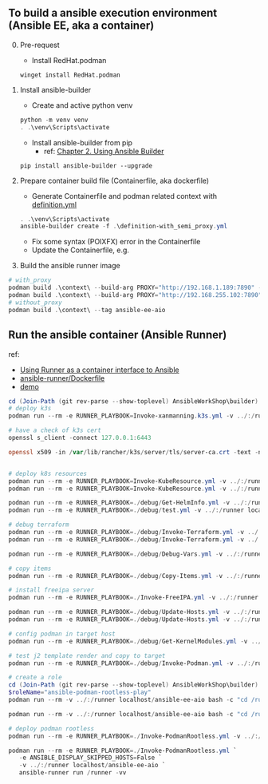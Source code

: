 ## To build a ansible execution environment (Ansible EE, aka a container)
0. Pre-request
   - Install RedHat.podman
    ```
    winget install RedHat.podman
    ```

1. Install ansible-builder
   - Create and active python venv
    ```powershell
    python -m venv venv
    . .\venv\Scripts\activate
    ```
   - Install ansible-builder from pip
     - ref: [Chapter 2. Using Ansible Builder](https://access.redhat.com/documentation/en-us/red_hat_ansible_automation_platform/2.0-ea/html-single/ansible_builder_guide/index)

    ```
    pip install ansible-builder --upgrade
    ```

2. Prepare container build file (Containerfile, aka dockerfile)
   - Generate Containerfile and podman related context with [definition.yml](definition.yml)
   ```powershell
   . .\venv\Scripts\activate
   ansible-builder create -f .\definition-with_semi_proxy.yml 
   ```
   - Fix some syntax (POIXFX) error in the Containerfile
   - Update the Containerfile, e.g.

3. Build the ansible runner image
```powershell
# with_proxy
podman build .\context\ --build-arg PROXY="http://192.168.1.189:7890" --tag ansible-ee-aio
podman build .\context\ --build-arg PROXY="http://192.168.255.102:7890" --tag ansible-ee-aio
# without_proxy
podman build .\context\ --tag ansible-ee-aio
```

## Run the ansible container (Ansible Runner)
ref: 
 - [Using Runner as a container interface to Ansible](https://ansible-runner.readthedocs.io/en/stable/container/)
 - [ansible-runner/Dockerfile](https://github.com/ansible/ansible-runner/blob/devel/Dockerfile)
 - [demo](https://github.com/ansible/ansible-runner/tree/devel/demo)

```powershell
cd (Join-Path (git rev-parse --show-toplevel) AnsibleWorkShop\builder)
# deploy k3s
podman run --rm -e RUNNER_PLAYBOOK=Invoke-xanmanning.k3s.yml -v ../:/runner localhost/ansible-ee-aio ansible-runner run /runner -vv

# have a check of k3s cert
openssl s_client -connect 127.0.0.1:6443

openssl x509 -in /var/lib/rancher/k3s/server/tls/server-ca.crt -text -noout


# deploy k8s resources 
podman run --rm -e RUNNER_PLAYBOOK=Invoke-KubeResource.yml -v ../:/runner localhost/ansible-ee-aio
podman run --rm -e RUNNER_PLAYBOOK=Invoke-KubeResource.yml -v ../:/runner localhost/ansible-ee-aio ansible-runner run /runner -vvvv

podman run --rm -e RUNNER_PLAYBOOK=./debug/Get-HelmInfo.yml -v ../:/runner localhost/ansible-ee-aio
podman run --rm -e RUNNER_PLAYBOOK=./debug/test.yml -v ../:/runner localhost/ansible-ee-aio ansible-runner run /runner -vvvv

# debug terraform
podman run --rm -e RUNNER_PLAYBOOK=./debug/Invoke-Terraform.yml -v ../:/runner -v ../../TerraformWorkShop/:/TerraformWorkShop/ localhost/ansible-ee-k8s ansible-runner run /runner -vvvv
podman run --rm -e RUNNER_PLAYBOOK=./debug/Invoke-Terraform.yml -v ../:/runner localhost/ansible-ee-k8s ansible-runner run /runner -vvvv

podman run --rm -e RUNNER_PLAYBOOK=./debug/Debug-Vars.yml -v ../:/runner localhost/ansible-ee-aio ansible-runner run /runner -vv

# copy items
podman run --rm -e RUNNER_PLAYBOOK=./debug/Copy-Items.yml -v ../:/runner -v ../../TerraformWorkShop/:/TerraformWorkShop/ localhost/ansible-ee-k8s ansible-runner run /runner -vvvv

# install freeipa server
podman run --rm -e RUNNER_PLAYBOOK=./Invoke-FreeIPA.yml -v ../:/runner localhost/ansible-ee-k8s ansible-runner run /runner -vvvv

podman run --rm -e RUNNER_PLAYBOOK=./debug/Update-Hosts.yml -v ../:/runner localhost/ansible-ee-k8s ansible-runner run /runner -vvvv
podman run --rm -e RUNNER_PLAYBOOK=./debug/Update-Hosts.yml -v ../:/runner localhost/ansible-ee-k8s ansible-runner run /runner -vvvv

# config podman in target host
podman run --rm -e RUNNER_PLAYBOOK=./debug/Get-KernelModules.yml -v ../:/runner localhost/ansible-ee-aio ansible-runner run /runner -vv

# test j2 template render and copy to target
podman run --rm -e RUNNER_PLAYBOOK=./debug/Invoke-Podman.yml -v ../:/runner -v ../../KubeWorkShop/:/KubeWorkShop/ localhost/ansible-ee-aio ansible-runner run /runner -vv

# create a role
cd (Join-Path (git rev-parse --show-toplevel) AnsibleWorkShop\builder)
$roleName="ansible-podman-rootless-play"
podman run --rm -v ../:/runner localhost/ansible-ee-aio bash -c "cd /runner/roles/ && ansible-galaxy init $roleName"

podman run --rm -v ../:/runner localhost/ansible-ee-aio bash -c "cd /runner/roles/ && ansible --version"

# deploy podman rootless
podman run --rm -e RUNNER_PLAYBOOK=./Invoke-PodmanRootless.yml -v ../:/runner localhost/ansible-ee-aio ansible-runner run /runner -vv

podman run --rm -e RUNNER_PLAYBOOK=./Invoke-PodmanRootless.yml `
   -e ANSIBLE_DISPLAY_SKIPPED_HOSTS=False `
   -v ../:/runner localhost/ansible-ee-aio `
   ansible-runner run /runner -vv
```